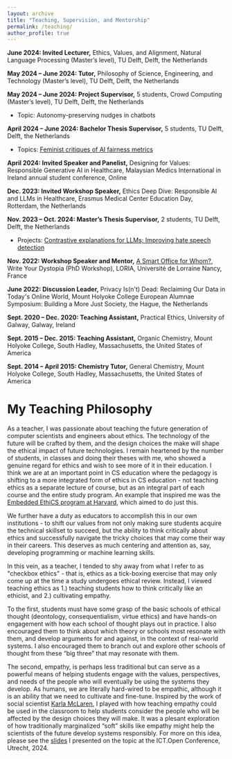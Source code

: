 ```yaml
---
layout: archive
title: "Teaching, Supervision, and Mentorship"
permalink: /teaching/
author_profile: true
---
```


**June 2024: Invited Lecturer,** Ethics, Values, and Alignment, Natural Language Processing (Master’s level), TU Delft, Delft, the Netherlands

**May 2024 – June 2024:	Tutor,** Philosophy of Science, Engineering, and Technology (Master’s level), TU Delft, Delft, the Netherlands

**May 2024 – June 2024:	Project Supervisor,** 5 students, Crowd Computing (Master’s level), TU Delft, Delft, the Netherlands
* Topic: Autonomy-preserving nudges in chatbots

**April 2024 – June 2024: Bachelor Thesis Supervisor,** 5 students, TU Delft, Delft, the Netherlands
* Topics: [Feminist critiques of AI fairness metrics](https://www.linkedin.com/posts/scientist-ethicist_feminism-feministai-aifairness-activity-7212447082563993600-AuDW?utm_source=share&utm_medium=member_desktop)

**April 2024:	Invited Speaker and Panelist,** Designing for Values: Responsible Generative AI in Healthcare, Malaysian Medics International in Ireland annual student conference, Online  

**Dec. 2023: Invited Workshop Speaker,** Ethics Deep Dive: Responsible AI and LLMs in Healthcare, Erasmus Medical Center Education Day, Rotterdam, the Netherlands

**Nov. 2023 – Oct. 2024: Master’s Thesis Supervisor,** 2 students, TU Delft, Delft, the Netherlands 
* Projects: [Contrastive explanations for LLMs; Improving hate speech detection](https://www.linkedin.com/feed/update/urn:li:activity:7254482582967316480/)

**Nov. 2022:	Workshop Speaker and Mentor,** [A Smart Office for Whom?](https://members.loria.fr/KFort/teaching/write-your-dystopia-ethics/), Write Your Dystopia (PhD Workshop), LORIA, Université de Lorraine Nancy, France  

**June 2022:	Discussion Leader,** Privacy Is(n't) Dead: Reclaiming Our Data in Today's Online World, Mount Holyoke College European Alumnae Symposium: Building a More Just Society, the Hague, the Netherlands

**Sept. 2020 – Dec. 2020: Teaching Assistant,** Practical Ethics, University of Galway, Galway, Ireland

**Sept. 2015 – Dec. 2015: Teaching Assistant,** Organic Chemistry, Mount Holyoke College, South Hadley, Massachusetts, the United States of America

**Sept. 2014 – April 2015:	Chemistry Tutor,** General Chemistry, Mount Holyoke College, South Hadley, Massachusetts, the United States of America


My Teaching Philosophy
======

As a teacher, I was passionate about teaching the future generation of computer scientists and engineers about ethics. The technology of the future will be crafted by them, and the design choices the make will shape the ethical impact of future technologies. I remain heartened by the number of students, in classes and doing their theses with me, who showed a genuine regard for ethics and wish to see more of it in their education. I think we are at an important point in CS education where the pedagogy is shifting to a more integrated form of ethics in CS education - not teaching ethics as a separate lecture of course, but as an integral part of each course and the entire study program. An example that inspired me was the [Embedded EthiCS program at Harvard](https://embeddedethics.seas.harvard.edu), which aimed to do just this. 

We further have a duty as educators to accomplish this in our own institutions - to shift our values from not only making sure students acquire the technical skillset to succeed, but the ability to think critically about ethics and successfully navigate the tricky choices that may come their way in their careers. This deserves as much centering and attention as, say, developing programming or machine learning skills. 

In this vein, as a teacher, I tended to shy away from what I refer to as "checkbox ethics" - that is, ethics as a tick-boxing exercise that may only come up at the time a study undergoes ethical review. Instead, I viewed teaching ethics as 1.) teaching students how to think critically like an ethicist, and 2.) cultivating empathy.

To the first, students must have some grasp of the basic schools of ethical thought (deontology, consequentialism, virtue ethics) and have hands-on engagement with how each school of thought plays out in practice. I also encouraged them to think about which theory or schools most resonate with them, and develop arguments for and against, in the context of real-world systems. I also encouraged them to branch out and explore other schools of thought from these “big three” that may resonate with them.

The second, empathy, is perhaps less traditional but can serve as a powerful means of helping students engage with the values, perspectives, and needs of the people who will eventually be using the systems they develop. As humans, we are literally hard-wired to be empathic, although it is an ability that we need to cultivate and fine-tune. Inspired by the work of social scientist [Karla McLaren](https://karlamclaren.com/), I played with how teaching empathy could be used in the classroom to help students consider the people who will be affected by the design choices they will make. It was a plesant exploration of how traditionally marginalized “soft” skills like empathy might help the scientists of the future develop systems responsibly. For more on this idea, please see the [slides](https://zenodo.org/records/13619506) I presented on the topic at the ICT.Open Conference, Utrecht, 2024.

